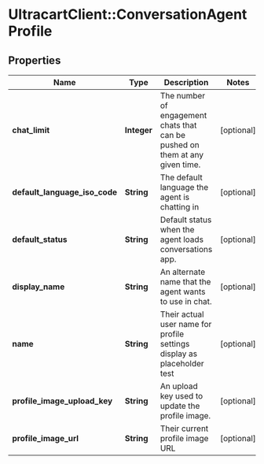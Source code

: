 # UltracartClient::ConversationAgentProfile

## Properties
Name | Type | Description | Notes
------------ | ------------- | ------------- | -------------
**chat_limit** | **Integer** | The number of engagement chats that can be pushed on them at any given time. | [optional] 
**default_language_iso_code** | **String** | The default language the agent is chatting in | [optional] 
**default_status** | **String** | Default status when the agent loads conversations app. | [optional] 
**display_name** | **String** | An alternate name that the agent wants to use in chat. | [optional] 
**name** | **String** | Their actual user name for profile settings display as placeholder test | [optional] 
**profile_image_upload_key** | **String** | An upload key used to update the profile image. | [optional] 
**profile_image_url** | **String** | Their current profile image URL | [optional] 


